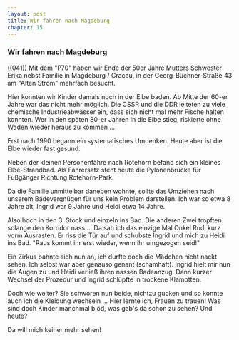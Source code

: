 ```yaml
---  
layout: post
title: Wir fahren nach Magdeburg
chapter: 15
---  
```


### Wir fahren nach Magdeburg

((041)) Mit dem "P70" haben wir Ende der 50er Jahre Mutters Schwester Erika
nebst Familie in Magdeburg / Cracau, in der Georg-Büchner-Straße 43 am "Alten
Strom" mehrfach besucht.

Hier konnten wir Kinder damals noch in der Elbe baden. Ab Mitte der 60-er
Jahre war das nicht mehr möglich. Die CSSR und die DDR leiteten zu viele
chemische Industrieabwässer ein, dass sich nicht mal mehr Fische halten
konnten. Wer in den späten 80-er Jahren in die Elbe stieg, riskierte ohne
Waden wieder heraus zu kommen …

Erst nach 1990 begann ein systematisches Umdenken. Heute aber ist die Elbe
wieder fast gesund.

Neben der kleinen Personenfähre nach Rotehorn befand sich ein kleines Elbe-Strandbad. Als Fährersatz steht heute die Pylonenbrücke für Fußgänger Richtung
Rotehorn-Park.

Da die Familie unmittelbar daneben wohnte, sollte das Umziehen nach unserem
Badevergnügen für uns kein Problem darstellen. Ich war so etwa 8 Jahre alt,
Ingrid war 9 Jahre und Heidi etwa 14 Jahre.

Also hoch in den 3. Stock und einzeln ins Bad. Die anderen Zwei tropften
solange den Korridor nass … Da sah ich das einzige Mal Onkel Rudi kurz vorm
Ausrasten. Er riss die Tür auf und schubste Ingrid und mich zu Heidi ins Bad.
"Raus kommt ihr erst wieder, wenn ihr umgezogen seid!"

Ein Zirkus bahnte sich nun an, ich durfte doch die Mädchen nicht nackt sehen.
Ich selbst war aber genauso genant (schamhaft). Ingrid hielt mir nun die Augen
zu und Heidi verließ ihren nassen Badeanzug. Dann kurzer Wechsel der Prozedur
und Ingrid schlüpfte in trockene Klamotten.

Doch wie weiter? Sie schworen nun beide, nichtzu gucken und so konnte auch ich
die Kleidung wechseln … Hier lernte ich, Frauen zu trauen! Was sind doch
Kinder manchmal blöd, was gab's da schon zu sehen? Und heute?

Da will mich keiner mehr sehen!

